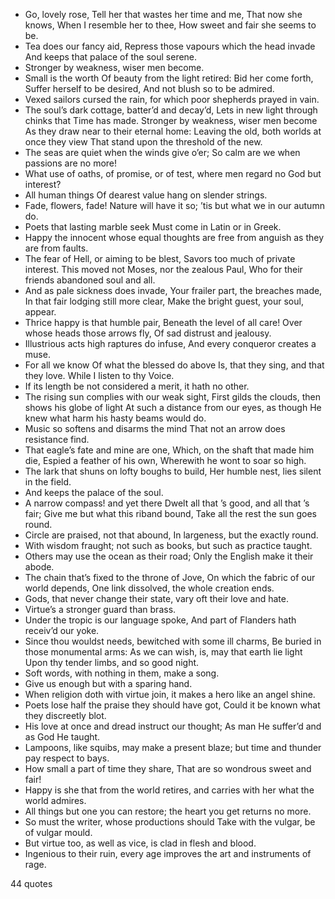  - Go, lovely rose, Tell her that wastes her time and me, That now she knows, When I resemble her to thee, How sweet and fair she seems to be.
 - Tea does our fancy aid, Repress those vapours which the head invade And keeps that palace of the soul serene.
 - Stronger by weakness, wiser men become.
 - Small is the worth Of beauty from the light retired: Bid her come forth, Suffer herself to be desired, And not blush so to be admired.
 - Vexed sailors cursed the rain, for which poor shepherds prayed in vain.
 - The soul’s dark cottage, batter’d and decay’d, Lets in new light through chinks that Time has made. Stronger by weakness, wiser men become As they draw near to their eternal home: Leaving the old, both worlds at once they view That stand upon the threshold of the new.
 - The seas are quiet when the winds give o’er; So calm are we when passions are no more!
 - What use of oaths, of promise, or of test, where men regard no God but interest?
 - All human things Of dearest value hang on slender strings.
 - Fade, flowers, fade! Nature will have it so; ’tis but what we in our autumn do.
 - Poets that lasting marble seek Must come in Latin or in Greek.
 - Happy the innocent whose equal thoughts are free from anguish as they are from faults.
 - The fear of Hell, or aiming to be blest, Savors too much of private interest. This moved not Moses, nor the zealous Paul, Who for their friends abandoned soul and all.
 - And as pale sickness does invade, Your frailer part, the breaches made, In that fair lodging still more clear, Make the bright guest, your soul, appear.
 - Thrice happy is that humble pair, Beneath the level of all care! Over whose heads those arrows fly, Of sad distrust and jealousy.
 - Illustrious acts high raptures do infuse, And every conqueror creates a muse.
 - For all we know Of what the blessed do above Is, that they sing, and that they love. While I listen to thy Voice.
 - If its length be not considered a merit, it hath no other.
 - The rising sun complies with our weak sight, First gilds the clouds, then shows his globe of light At such a distance from our eyes, as though He knew what harm his hasty beams would do.
 - Music so softens and disarms the mind That not an arrow does resistance find.
 - That eagle’s fate and mine are one, Which, on the shaft that made him die, Espied a feather of his own, Wherewith he wont to soar so high.
 - The lark that shuns on lofty boughs to build, Her humble nest, lies silent in the field.
 - And keeps the palace of the soul.
 - A narrow compass! and yet there Dwelt all that ’s good, and all that ’s fair; Give me but what this riband bound, Take all the rest the sun goes round.
 - Circle are praised, not that abound, In largeness, but the exactly round.
 - With wisdom fraught; not such as books, but such as practice taught.
 - Others may use the ocean as their road; Only the English make it their abode.
 - The chain that’s fixed to the throne of Jove, On which the fabric of our world depends, One link dissolved, the whole creation ends.
 - Gods, that never change their state, vary oft their love and hate.
 - Virtue’s a stronger guard than brass.
 - Under the tropic is our language spoke, And part of Flanders hath receiv’d our yoke.
 - Since thou wouldst needs, bewitched with some ill charms, Be buried in those monumental arms: As we can wish, is, may that earth lie light Upon thy tender limbs, and so good night.
 - Soft words, with nothing in them, make a song.
 - Give us enough but with a sparing hand.
 - When religion doth with virtue join, it makes a hero like an angel shine.
 - Poets lose half the praise they should have got, Could it be known what they discreetly blot.
 - His love at once and dread instruct our thought; As man He suffer’d and as God He taught.
 - Lampoons, like squibs, may make a present blaze; but time and thunder pay respect to bays.
 - How small a part of time they share, That are so wondrous sweet and fair!
 - Happy is she that from the world retires, and carries with her what the world admires.
 - All things but one you can restore; the heart you get returns no more.
 - So must the writer, whose productions should Take with the vulgar, be of vulgar mould.
 - But virtue too, as well as vice, is clad in flesh and blood.
 - Ingenious to their ruin, every age improves the art and instruments of rage.

44 quotes